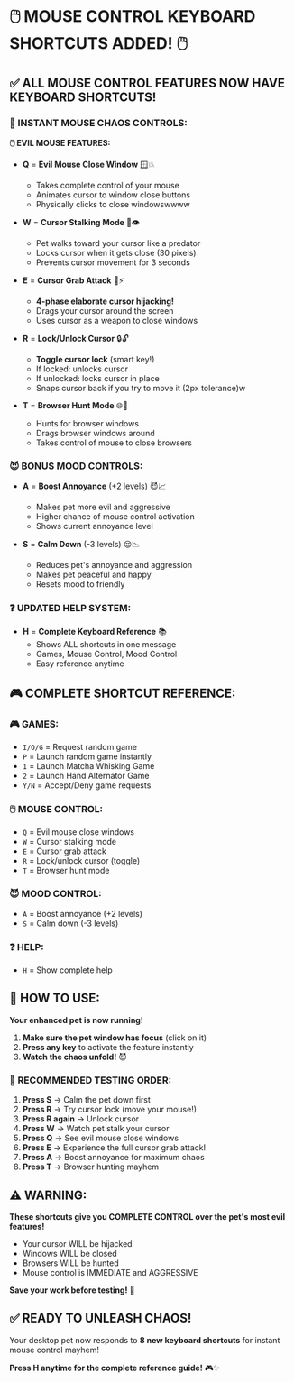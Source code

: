# 🖱️ **MOUSE CONTROL KEYBOARD SHORTCUTS ADDED!** 🖱️

## ✅ **ALL MOUSE CONTROL FEATURES NOW HAVE KEYBOARD SHORTCUTS!**

### **🎯 INSTANT MOUSE CHAOS CONTROLS:**

**🖱️ EVIL MOUSE FEATURES:**
- **Q** = **Evil Mouse Close Window** 🪟💥
  - Takes complete control of your mouse
  - Animates cursor to window close buttons  
  - Physically clicks to close windowswwww

- **W** = **Cursor Stalking Mode** 🎯👁️
  - Pet walks toward your cursor like a predator
  - Locks cursor when it gets close (30 pixels)
  - Prevents cursor movement for 3 seconds

- **E** = **Cursor Grab Attack** 🫲⚡
  - **4-phase elaborate cursor hijacking!**
  - Drags your cursor around the screen
  - Uses cursor as a weapon to close windows

- **R** = **Lock/Unlock Cursor** 🔒🔓
  - **Toggle cursor lock** (smart key!)
  - If locked: unlocks cursor
  - If unlocked: locks cursor in place
  - Snaps cursor back if you try to move it (2px tolerance)w

- **T** = **Browser Hunt Mode** 🌐🏹
  - Hunts for browser windows
  - Drags browser windows around
  - Takes control of mouse to close browsers

### **😈 BONUS MOOD CONTROLS:**

- **A** = **Boost Annoyance** (+2 levels) 😈📈
  - Makes pet more evil and aggressive
  - Higher chance of mouse control activation
  - Shows current annoyance level

- **S** = **Calm Down** (-3 levels) 😌📉
  - Reduces pet's annoyance and aggression
  - Makes pet peaceful and happy
  - Resets mood to friendly

### **❓ UPDATED HELP SYSTEM:**

- **H** = **Complete Keyboard Reference** 📚
  - Shows ALL shortcuts in one message
  - Games, Mouse Control, Mood Control
  - Easy reference anytime

## 🎮 **COMPLETE SHORTCUT REFERENCE:**

### **🎮 GAMES:**
- `I/O/G` = Request random game
- `P` = Launch random game instantly  
- `1` = Launch Matcha Whisking Game
- `2` = Launch Hand Alternator Game
- `Y/N` = Accept/Deny game requests

### **🖱️ MOUSE CONTROL:**
- `Q` = Evil mouse close windows
- `W` = Cursor stalking mode
- `E` = Cursor grab attack  
- `R` = Lock/unlock cursor (toggle)
- `T` = Browser hunt mode

### **😈 MOOD CONTROL:**
- `A` = Boost annoyance (+2 levels)
- `S` = Calm down (-3 levels)

### **❓ HELP:**
- `H` = Show complete help

## 🚀 **HOW TO USE:**

**Your enhanced pet is now running!**

1. **Make sure the pet window has focus** (click on it)
2. **Press any key** to activate the feature instantly
3. **Watch the chaos unfold!** 😈

### **🎯 RECOMMENDED TESTING ORDER:**

1. **Press S** → Calm the pet down first
2. **Press R** → Try cursor lock (move your mouse!)
3. **Press R again** → Unlock cursor
4. **Press W** → Watch pet stalk your cursor
5. **Press Q** → See evil mouse close windows
6. **Press E** → Experience the full cursor grab attack!
7. **Press A** → Boost annoyance for maximum chaos
8. **Press T** → Browser hunting mayhem

## ⚠️ **WARNING:**

**These shortcuts give you COMPLETE CONTROL over the pet's most evil features!** 

- Your cursor WILL be hijacked
- Windows WILL be closed  
- Browsers WILL be hunted
- Mouse control is IMMEDIATE and AGGRESSIVE

**Save your work before testing!** 🚨

## ✅ **READY TO UNLEASH CHAOS!**

Your desktop pet now responds to **8 new keyboard shortcuts** for instant mouse control mayhem! 

**Press H anytime for the complete reference guide!** 🎮✨
